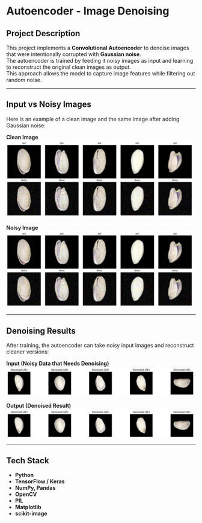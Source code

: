 # Autoencoder - Image Denoising

## Project Description
This project implements a **Convolutional Autoencoder** to denoise images that were intentionally corrupted with **Gaussian noise**.  
The autoencoder is trained by feeding it noisy images as input and learning to reconstruct the original clean images as output.  
This approach allows the model to capture image features while filtering out random noise.

---

## Input vs Noisy Images
Here is an example of a clean image and the same image after adding Gaussian noise:

**Clean Image**
![Clean Image](/assets/AE2.png)

**Noisy Image**
![Noisy Image](/assets/AE2.png)

---

## Denoising Results
After training, the autoencoder can take noisy input images and reconstruct cleaner versions:

**Input (Noisy Data that Needs Denoising)**
![Noisy Input](/assets/AE3.png)

**Output (Denoised Result)**
![Denoised Image](/assets/AE3.png)

---

## Tech Stack
- **Python**
- **TensorFlow / Keras**
- **NumPy, Pandas**
- **OpenCV**
- **PIL** 
- **Matplotlib**
- **scikit-image**
